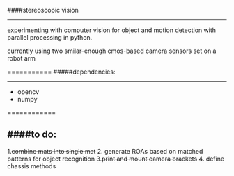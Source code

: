 ####stereoscopic vision
_____



experimenting with computer vision for object and motion detection with parallel processing in python.

currently using two smilar-enough cmos-based camera sensors set on a robot arm


===========
#####dependencies:
____
  - opencv
  - numpy

============

####to do:
----
  1.~~combine mats into single mat~~
  2. generate ROAs based on matched patterns for object recognition
  3.~~print and mount camera brackets~~
  4. define chassis methods
